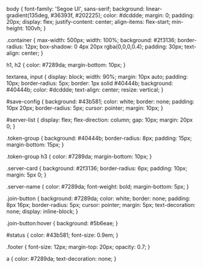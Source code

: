 body {
    font-family: 'Segoe UI', sans-serif;
    background: linear-gradient(135deg, #36393f, #202225);
    color: #dcddde;
    margin: 0;
    padding: 20px;
    display: flex;
    justify-content: center;
    align-items: flex-start;
    min-height: 100vh;
}

.container {
    max-width: 500px;
    width: 100%;
    background: #2f3136;
    border-radius: 12px;
    box-shadow: 0 4px 20px rgba(0,0,0,0.4);
    padding: 30px;
    text-align: center;
}

h1, h2 {
    color: #7289da;
    margin-bottom: 10px;
}

textarea, input {
    display: block;
    width: 90%;
    margin: 10px auto;
    padding: 10px;
    border-radius: 5px;
    border: 1px solid #40444b;
    background: #40444b;
    color: #dcddde;
    text-align: center;
    resize: vertical;
}

#save-config {
    background: #43b581;
    color: white;
    border: none;
    padding: 10px 20px;
    border-radius: 5px;
    cursor: pointer;
    margin: 10px;
}

#server-list {
    display: flex;
    flex-direction: column;
    gap: 10px;
    margin: 20px 0;
}

.token-group {
    background: #40444b;
    border-radius: 8px;
    padding: 15px;
    margin-bottom: 15px;
}

.token-group h3 {
    color: #7289da;
    margin-bottom: 10px;
}

.server-card {
    background: #2f3136;
    border-radius: 6px;
    padding: 10px;
    margin: 5px 0;
}

.server-name {
    color: #7289da;
    font-weight: bold;
    margin-bottom: 5px;
}

.join-button {
    background: #7289da;
    color: white;
    border: none;
    padding: 8px 16px;
    border-radius: 5px;
    cursor: pointer;
    margin: 5px;
    text-decoration: none;
    display: inline-block;
}

.join-button:hover {
    background: #5b6eae;
}

#status {
    color: #43b581;
    font-size: 0.9em;
}

.footer {
    font-size: 12px;
    margin-top: 20px;
    opacity: 0.7;
}

a {
    color: #7289da;
    text-decoration: none;
}

